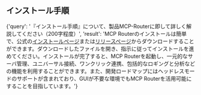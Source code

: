 ## インストール手順

{'query': '『インストール手順』について、製品MCP-Routerに即して詳しく解説してください（200字程度）', 'result': 'MCP Routerのインストールは簡単で、公式の[インストールページ](http://mcp-router.net/install)または[リリースページ](https://github.com/mcp-router/mcp-router/releases)からダウンロードすることができます。ダウンロードしたファイルを開き、指示に従ってインストールを進めてください。インストールが完了すると、MCP Routerを起動し、一元的なサーバ管理、ユニバーサル接続、ワンクリック連携、包括的なロギングと分析などの機能を利用することができます。また、開発ロードマップにはヘッドレスモードのサポートが含まれており、GUIが不要な環境でもMCP Routerを活用可能にすることを目指しています。'}